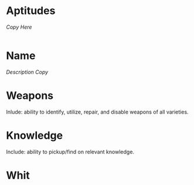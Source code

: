 # Aptitudes
*Copy Here*

```

```

# Name
*Description Copy*


# Weapons
Inlude: ability to identify, utilize, repair, and disable weapons of all varieties. 

# Knowledge
Include: ability to pickup/find on relevant knowledge.

# Whit

<!--stackedit_data:
eyJoaXN0b3J5IjpbLTgxOTEyODU2OF19
-->